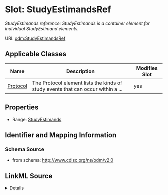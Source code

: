 # Slot: StudyEstimandsRef


_StudyEstimands reference: StudyEstimands is a container element for individual StudyEstimand elements._



URI: [odm:StudyEstimandsRef](http://www.cdisc.org/ns/odm/v2.0/StudyEstimandsRef)



<!-- no inheritance hierarchy -->




## Applicable Classes

| Name | Description | Modifies Slot |
| --- | --- | --- |
[Protocol](Protocol.md) | The Protocol element lists the kinds of study events that can occur within a ... |  yes  |







## Properties

* Range: [StudyEstimands](StudyEstimands.md)





## Identifier and Mapping Information







### Schema Source


* from schema: http://www.cdisc.org/ns/odm/v2.0




## LinkML Source

<details>
```yaml
name: StudyEstimandsRef
description: 'StudyEstimands reference: StudyEstimands is a container element for
  individual StudyEstimand elements.'
from_schema: http://www.cdisc.org/ns/odm/v2.0
rank: 1000
identifier: false
alias: StudyEstimandsRef
domain_of:
- Protocol
range: StudyEstimands

```
</details>